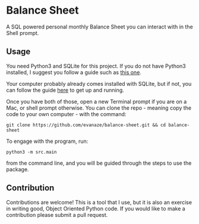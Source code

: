 # Balance Sheet
A SQL powered personal monthly Balance Sheet you can interact with in the Shell prompt. 

## Usage
You need Python3 and SQLite for this project. If you do not have Python3 installed, I suggest you follow a guide such as [this one](https://realpython.com/installing-python/).  

Your computer probably already comes installed with SQLite, but if not, you can follow the guide [here](https://www.tutorialspoint.com/sqlite/sqlite_installation.htm) to get up and running.  

Once you have both of those, open a new Terminal prompt if you are on a Mac, or shell prompt otherwise. You can clone the repo - meaning copy the code to your own computer - with the command:

```git clone https://github.com/evanaze/balance-sheet.git && cd balance-sheet```


To engage with the program, run:

```python3 -m src.main```  

from the command line, and you will be guided through the steps to use the package.

## Contribution
Contributions are welcome! This is a tool that I use, but it is also an exercise in writing good, Object Oriented Python code. If you would like to make a contribution please submit a pull request.